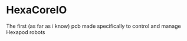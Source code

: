 # HexaCoreIO
The first (as far as i know) pcb made specifically to control and manage Hexapod robots
